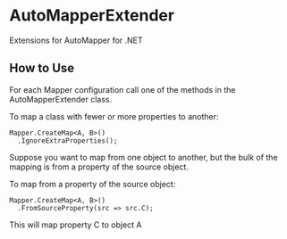# AutoMapperExtender
Extensions for AutoMapper for .NET

How to Use
-----------------------------
For each Mapper configuration call one of the methods in the AutoMapperExtender class.

To map a class with fewer or more properties to another:

    Mapper.CreateMap<A, B>()
      .IgnoreExtraProperties();
    
Suppose you want to map from one object to another, but the bulk of the mapping is from a property of the source object.

To map from a property of the source object:

    Mapper.CreateMap<A, B>()
      .FromSourceProperty(src => src.C);
      
This will map property C to object A
